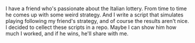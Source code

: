 I have a friend who's passionate about the Italian lottery. From time to time he comes up with some weird strategy. And I write a script that simulates playing following my friend's strategy, and of course the results aren't nice. 
I decided to cellect these scripts in a repo. Maybe I can show him how much I worked, and if he wins, he'll share with me.

